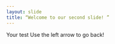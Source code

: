 ```yaml
---
layout: slide
title: “Welcome to our second slide! ”
---
```

Your test
Use the left arrow to go back!
